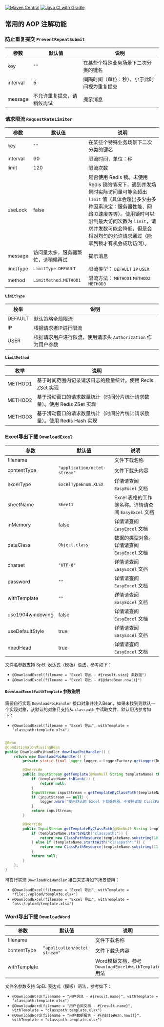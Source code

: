 [![Maven Central](https://img.shields.io/maven-central/v/com.houkunlin/system-common-aop-starter.svg?label=Maven%20Central)](https://search.maven.org/search?q=g:%22com.houkunlin%22%20AND%20a:%22system-common-aop-starter%22)
[![Java CI with Gradle](https://github.com/houkunlin-starter/system-common-aop-starter/actions/workflows/gradle.yml/badge.svg)](https://github.com/houkunlin-starter/system-common-aop-starter/actions/workflows/gradle.yml)

## 常用的 AOP 注解功能

### 防止重复提交 `PreventRepeatSubmit`

| 参数       | 默认值           | 说明                     |
|----------|---------------|------------------------|
| key      | `""`          | 在某些个特殊业务场景下二次分类的键名     |
| interval | 5             | 间隔时间（单位：秒），小于此时间视为重复提交 |
| message  | 不允许重复提交，请稍候再试 | 提示消息                   |

### 请求限流 `RequestRateLimiter`

| 参数        | 默认值                   | 说明                                                                                                                                                       |
|-----------|-----------------------|----------------------------------------------------------------------------------------------------------------------------------------------------------|
| key       | `""`                  | 在某些个特殊业务场景下二次分类的键名                                                                                                                                       |
| interval  | 60                    | 限流时间，单位：秒                                                                                                                                                |
| limit     | 120                   | 限流次数                                                                                                                                                     |
| useLock   | false                 | 是否使用 Redis 锁。未使用 Redis 锁的情况下，遇到并发场景时实际访问量可能会超出 `limit` 值（具体会超出多少由多种因素决定：服务器性能、网络IO速度等等）。使用锁时可以限制最大访问次数为 `limit`，请求并发数可能会降低，但是会相对均匀的允许请求通过（能拿到锁才有机会成功访问）。 |
| message   | 访问量太多，服务器繁忙，请稍候再试     | 提示消息                                                                                                                                                     |
| limitType | `LimitType.DEFAULT`   | 限流类型： `DEFAULT` `IP` `USER`                                                                                                                              |
| method    | `LimitMethod.METHOD1` | 限流方法： `METHOD1` `METHOD2` `METHOD3`                                                                                                                      |

#### `LimitType`

| 枚举      | 说明                                      |
|---------|-----------------------------------------|
| DEFAULT | 默认策略全局限流                                |
| IP      | 根据请求者IP进行限流                             |
| USER    | 根据请求用户进行限流，使用请求头 `Authorization` 作为用户参数 |

#### `LimitMethod`

| 枚举      | 说明                                         |
|---------|--------------------------------------------|
| METHOD1 | 基于时间范围内记录请求日志的数量统计。使用 Redis ZSet 实现        |
| METHOD2 | 基于滑动窗口的请求数量统计（时间分片统计请求数量）。使用 Redis ZSet 实现 |
| METHOD3 | 基于滑动窗口的请求数量统计（时间分片统计请求数量）。使用 Redis Hash 实现 |

### Excel导出下载 `DownloadExcel`

| 参数               | 默认值                          | 说明                                  |
|------------------|------------------------------|-------------------------------------|
| filename         |                              | 文件下载名称                              |
| contentType      | `"application/octet-stream"` | 文件下载头内容                             |
| excelType        | `ExcelTypeEnum.XLSX`         | 详情请查阅 `EasyExcel` 文档                |
| sheetName        | `Sheet1`                     | Excel 表格的工作簿名称。详情请查阅 `EasyExcel` 文档 |
| inMemory         | false                        | 详情请查阅 `EasyExcel` 文档                |
| dataClass        | `Object.class`               | 数据的类型对象。详情请查阅 `EasyExcel` 文档        |
| charset          | `"UTF-8"`                    | 详情请查阅 `EasyExcel` 文档                |
| password         | `""`                         | 详情请查阅 `EasyExcel` 文档                |
| withTemplate     | `""`                         | 详情请查阅 `EasyExcel` 文档                |
| use1904windowing | false                        | 详情请查阅 `EasyExcel` 文档                |
| useDefaultStyle  | true                         | 详情请查阅 `EasyExcel` 文档                |
| needHead         | true                         | 详情请查阅 `EasyExcel` 文档                |

文件名参数支持 SpEL 表达式（模板）语法，参考如下：

- `@DownloadExcel(filename = "Excel 导出 - #{result.size} 条数据")`
- `@DownloadExcel(filename = "Excel 导出 - #{@dateBean.now()}")`

#### `DownloadExcel#withTemplate` 参数说明

需要自行实现 `DownloadPoiHandler` 接口对象并注入Bean，如果未找到则默认一个实现对象，该默认的对象只支持从 `classpath`
中读取文件，默认用法参考如下：

- `@DownloadExcel(filename = "Excel 导出", withTemplate = "classpath:template.xlsx")`

```java

@Bean
@ConditionalOnMissingBean
public DownloadPoiHandler downloadPoiHandler() {
    return new DownloadPoiHandler() {
        private static final Logger logger = LoggerFactory.getLogger(DownloadPoiHandler.class);

        @Override
        public InputStream getTemplate(@NonNull String templateName) throws IOException {
            if (templateName.isBlank()) {
                return null;
            }
            InputStream inputStream = getTemplateByClassPath(templateName);
            if (inputStream == null) {
                logger.warn("使用默认的 Excel 下载处理器，不支持读取 ClassPath 之外的文件模板，需要自行实现 DownloadPoiHandler 接口功能。当前读取模板：{}", templateName);
            }
            return inputStream;
        }

        @Override
        public InputStream getTemplateByClassPath(@NonNull String templateName) throws IOException {
            if (templateName.startsWith("classpath:")) {
                return new ClassPathResource(templateName.substring(10)).getInputStream();
            } else if (templateName.startsWith("classpath*:")) {
                return new ClassPathResource(templateName.substring(11)).getInputStream();
            }
            return null;
        }
    };
}
```

可自行实现 `DownloadPoiHandler` 接口来支持如下场景使用：

- `@DownloadExcel(filename = "Excel 导出", withTemplate = "file:./upload/template.xlsx")`
- `@DownloadExcel(filename = "Excel 导出", withTemplate = "oss:/upload/template.xlsx")`

### Word导出下载 `DownloadWord`

| 参数           | 默认值                          | 说明                                          |
|--------------|------------------------------|---------------------------------------------|
| filename     |                              | 文件下载名称                                      |
| contentType  | `"application/octet-stream"` | 文件下载头内容                                     |
| withTemplate |                              | Word模板文档，参考 `DownloadExcel#withTemplate` 用法 |

文件名参数支持 SpEL 表达式（模板）语法，参考如下：

- `@DownloadWord(filename = "用户信息 - #{result.name}", withTemplate = "classpath:template.xlsx")`
- `@DownloadWord(filename = "用户合同文档 - #{result.name}", withTemplate = "classpath:template.xlsx")`
- `@DownloadWord(filename = "用户数据报告 - #{@dateBean.now()}", withTemplate = "classpath:template.xlsx")`
